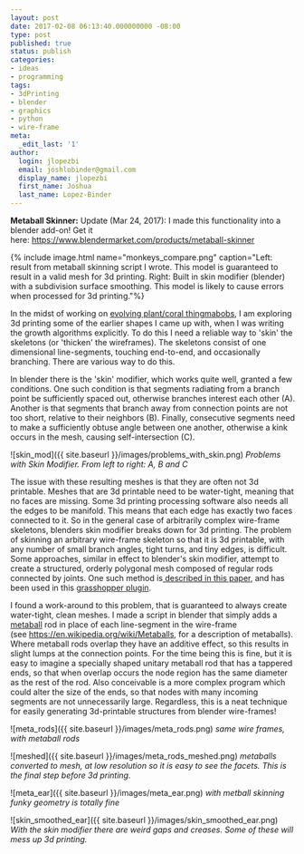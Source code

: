```yaml
---
layout: post
date: 2017-02-08 06:13:40.000000000 -08:00
type: post
published: true
status: publish
categories:
- ideas
- programming
tags:
- 3dPrinting
- blender
- graphics
- python
- wire-frame
meta:
  _edit_last: '1'
author:
  login: jlopezbi
  email: joshlobinder@gmail.com
  display_name: jlopezbi
  first_name: Joshua
  last_name: Lopez-Binder
---
```

<p><strong>Metaball Skinner:</strong> Update (Mar 24, 2017): I made this functionality into a blender add-on! Get it here: <a href="https://www.blendermarket.com/products/metaball-skinner" target="_blank">https://www.blendermarket.com/products/metaball-skinner</a></p>

{% include image.html name="monkeys_compare.png" caption="Left: result from metaball skinning script I wrote. This model is guaranteed to result in a valid mesh for 3d printing. Right: Built in skin modifier (blender) with a subdivision surface smoothing. This model is likely to cause errors when processed for 3d printing."%}


<p>In the midst of working on <a href="https://github.com/jlopezbi/PlantGrower">evolving plant/coral thingmabobs</a>, I am exploring 3d printing some of the earlier shapes I came up with, when I was writing the growth algorithms explicitly. To do this I need a reliable way to 'skin' the skeletons (or 'thicken' the wireframes). The skeletons consist of one dimensional line-segments, touching end-to-end, and occasionally branching. There are various way to do this.</p>
<p>In blender there is the 'skin' modifier, which works quite well, granted a few conditions. One such condition is that segments radiating from a branch point be sufficiently spaced out, otherwise branches interest each other (A). Another is that segments that branch away from connection points are not too short, relative to their neighbors (B). Finally, consecutive segments need to make a sufficiently obtuse angle between one another, otherwise a kink occurs in the mesh, causing self-intersection (C).
</p>

![skin_mod]({{ site.baseurl }}/images/problems_with_skin.png)
*Problems with Skin Modifier. From left to right: A, B and C*

<p>The issue with these resulting meshes is that they are often not 3d printable. Meshes that are 3d printable need to be water-tight, meaning that no faces are missing. Some 3d printing processing software also needs all the edges to be manifold. This means that each edge has exactly two faces connected to it. So in the general case of arbitrarily complex wire-frame skeletons, blenders skin modifier breaks down for 3d printing. The problem of skinning an arbitrary wire-frame skeleton so that it is 3d printable, with any number of small branch angles, tight turns, and tiny edges, is difficult. Some approaches, similar in effect to blender's skin modifier, attempt to create a structured, orderly polygonal mesh composed of regular rods connected by joints. One such method is<a href="http://www.viz.tamu.edu/faculty/ergun/research/topology/papers/bridges05.pdf"> described in this paper</a>, and has been used in this <a href="http://www.grasshopper3d.com/profiles/blogs/introducing-exoskeleton-a-wireframe-thickening-tool">grasshopper plugin</a>.</p>
<p>I found a work-around to this problem, that is guaranteed to always create water-tight, clean meshes. I made a script in blender that simply adds a <a href="https://docs.blender.org/manual/en/dev/modeling/metas/index.html">metaball</a> rod in place of each line-segment in the wire-frame (see <a href="https://en.wikipedia.org/wiki/Metaballs">https://en.wikipedia.org/wiki/Metaballs</a>, for a description of metaballs). Where metaball rods overlap they have an additive effect, so this results in slight lumps at the connection points. For the time being this is fine, but it is easy to imagine a specially shaped unitary metaball rod that has a tappered ends, so that when overlap occurs the node region has the same diameter as the rest of the rod. Also conceivable is a more complex program which could alter the size of the ends, so that nodes with many incoming segments are not unnecessarily large. Regardless, this is a neat technique for easily generating 3d-printable structures from blender wire-frames!</p>

![meta_rods]({{ site.baseurl }}/images/meta_rods.png)
*same wire frames, with metaball rods*

![meshed]({{ site.baseurl }}/images/meta_rods_meshed.png)
*metaballs converted to mesh, at low resolution so it is easy to see the facets. This is the final step before 3d printing.*

![meta_ear]({{ site.baseurl }}/images/meta_ear.png)
*with metball skinning funky geometry is totally fine*

![skin_smoothed_ear]({{ site.baseurl }}/images/skin_smoothed_ear.png)
*With the skin modifier there are weird gaps and creases. Some of these will mess up 3d printing.*

